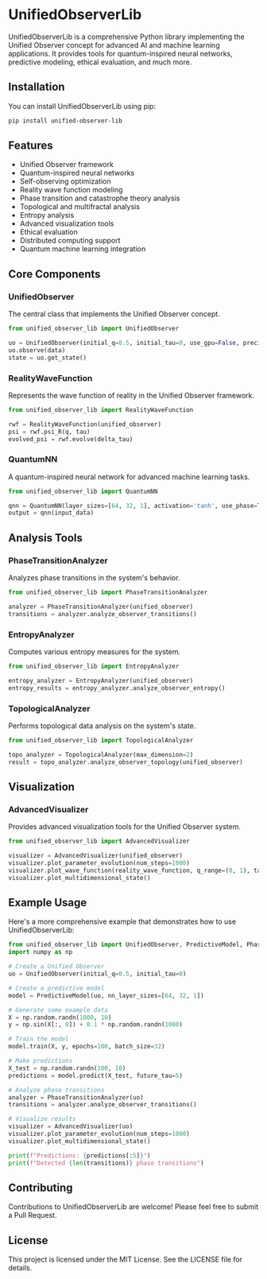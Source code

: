 # UnifiedObserverLib

UnifiedObserverLib is a comprehensive Python library implementing the Unified Observer concept for advanced AI and machine learning applications. It provides tools for quantum-inspired neural networks, predictive modeling, ethical evaluation, and much more.

## Installation

You can install UnifiedObserverLib using pip:

```bash
pip install unified-observer-lib
```

## Features

- Unified Observer framework
- Quantum-inspired neural networks
- Self-observing optimization
- Reality wave function modeling
- Phase transition and catastrophe theory analysis
- Topological and multifractal analysis
- Entropy analysis
- Advanced visualization tools
- Ethical evaluation
- Distributed computing support
- Quantum machine learning integration

## Core Components

### UnifiedObserver

The central class that implements the Unified Observer concept.

```python
from unified_observer_lib import UnifiedObserver

uo = UnifiedObserver(initial_q=0.5, initial_tau=0, use_gpu=False, precision=53)
uo.observe(data)
state = uo.get_state()
```

### RealityWaveFunction

Represents the wave function of reality in the Unified Observer framework.

```python
from unified_observer_lib import RealityWaveFunction

rwf = RealityWaveFunction(unified_observer)
psi = rwf.psi_R(q, tau)
evolved_psi = rwf.evolve(delta_tau)
```

### QuantumNN

A quantum-inspired neural network for advanced machine learning tasks.

```python
from unified_observer_lib import QuantumNN

qnn = QuantumNN(layer_sizes=[64, 32, 1], activation='tanh', use_phase=True)
output = qnn(input_data)
```

## Analysis Tools

### PhaseTransitionAnalyzer

Analyzes phase transitions in the system's behavior.

```python
from unified_observer_lib import PhaseTransitionAnalyzer

analyzer = PhaseTransitionAnalyzer(unified_observer)
transitions = analyzer.analyze_observer_transitions()
```

### EntropyAnalyzer

Computes various entropy measures for the system.

```python
from unified_observer_lib import EntropyAnalyzer

entropy_analyzer = EntropyAnalyzer(unified_observer)
entropy_results = entropy_analyzer.analyze_observer_entropy()
```

### TopologicalAnalyzer

Performs topological data analysis on the system's state.

```python
from unified_observer_lib import TopologicalAnalyzer

topo_analyzer = TopologicalAnalyzer(max_dimension=2)
result = topo_analyzer.analyze_observer_topology(unified_observer)
```

## Visualization

### AdvancedVisualizer

Provides advanced visualization tools for the Unified Observer system.

```python
from unified_observer_lib import AdvancedVisualizer

visualizer = AdvancedVisualizer(unified_observer)
visualizer.plot_parameter_evolution(num_steps=1000)
visualizer.plot_wave_function(reality_wave_function, q_range=(0, 1), tau_range=(0, 10))
visualizer.plot_multidimensional_state()
```

## Example Usage

Here's a more comprehensive example that demonstrates how to use UnifiedObserverLib:

```python
from unified_observer_lib import UnifiedObserver, PredictiveModel, PhaseTransitionAnalyzer, AdvancedVisualizer
import numpy as np

# Create a Unified Observer
uo = UnifiedObserver(initial_q=0.5, initial_tau=0)

# Create a predictive model
model = PredictiveModel(uo, nn_layer_sizes=[64, 32, 1])

# Generate some example data
X = np.random.randn(1000, 10)
y = np.sin(X[:, 0]) + 0.1 * np.random.randn(1000)

# Train the model
model.train(X, y, epochs=100, batch_size=32)

# Make predictions
X_test = np.random.randn(100, 10)
predictions = model.predict(X_test, future_tau=5)

# Analyze phase transitions
analyzer = PhaseTransitionAnalyzer(uo)
transitions = analyzer.analyze_observer_transitions()

# Visualize results
visualizer = AdvancedVisualizer(uo)
visualizer.plot_parameter_evolution(num_steps=1000)
visualizer.plot_multidimensional_state()

print(f"Predictions: {predictions[:5]}")
print(f"Detected {len(transitions)} phase transitions")
```

## Contributing

Contributions to UnifiedObserverLib are welcome! Please feel free to submit a Pull Request.

## License

This project is licensed under the MIT License. See the LICENSE file for details.

